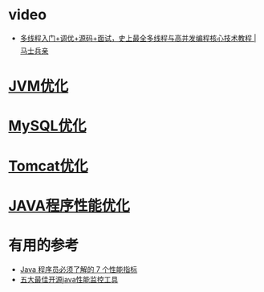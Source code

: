 # video
* [多线程入门+调优+源码+面试，史上最全多线程与高并发编程核心技术教程 | 马士兵亲](https://www.bilibili.com/video/BV13W4y187vv?spm_id_from=333.1007.tianma.5-5-21.click&vd_source=be3ac4894f8bf7883ae92030f6f7be46)


# [JVM优化	](https://github.com/stevenli91748/JAVA-Architecture/blob/master/Performance/JVM优化.md)

# [MySQL优化	](https://github.com/stevenli91748/JAVA-Architecture/blob/master/Performance/MySQL优化.md)

# [Tomcat优化	](https://github.com/stevenli91748/JAVA-Architecture/blob/master/Performance/tomcat.md)

# [JAVA程序性能优化](https://github.com/stevenli91748/JAVA-Architecture/blob/master/Performance/JAVA程序性能优化.md)






# 有用的参考

* [Java 程序员必须了解的 7 个性能指标](https://github.com/stevenli91748/JAVA-Architecture/blob/master/Performance/Java%20程序员必须了解的%207%20个性能指标.md)
* [五大最佳开源java性能监控工具](http://tech.it168.com/a2017/0120/3093/000003093435.shtml)
